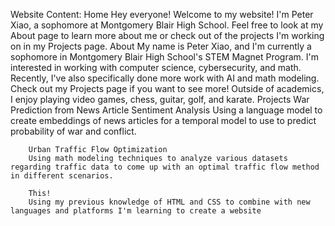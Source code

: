 Website Content:
    Home
        Hey everyone! Welcome to my website! I'm Peter Xiao, a sophomore at Montgomery Blair High School. Feel free to look at my About page to learn more about me or check out of the projects I'm working on in my Projects page.
    About
        My name is Peter Xiao, and I'm currently a sophomore in Montgomery Blair High School's STEM Magnet Program. I'm interested in working with computer science, cybersecurity, and math. Recently, I've also specifically done more work with AI and math modeling. Check out my Projects page if you want to see more! Outside of academics, I enjoy playing video games, chess, guitar, golf, and karate.
    Projects
        War Prediction from News Article Sentiment Analysis
        Using a language model to create embeddings of news articles for a temporal model to use to predict probability of war and conflict.

        Urban Traffic Flow Optimization
        Using math modeling techniques to analyze various datasets regarding traffic data to come up with an optimal traffic flow method in different scenarios.

        This!
        Using my previous knowledge of HTML and CSS to combine with new languages and platforms I'm learning to create a website

    